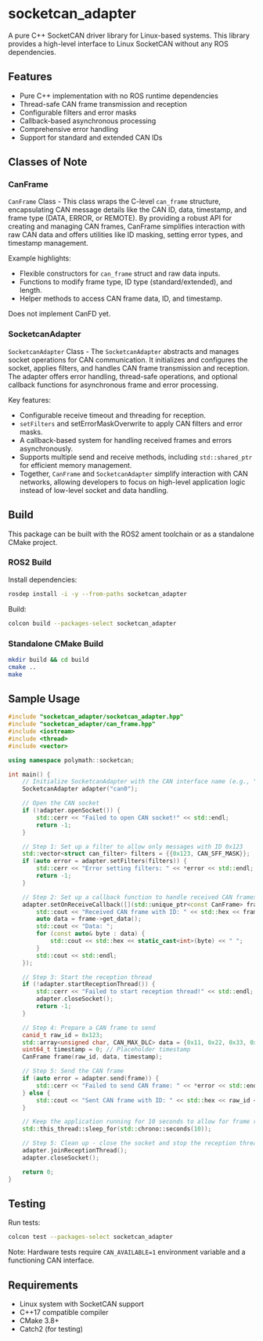 # socketcan_adapter

A pure C++ SocketCAN driver library for Linux-based systems. This library provides a high-level interface to Linux SocketCAN without any ROS dependencies.

## Features

- Pure C++ implementation with no ROS runtime dependencies
- Thread-safe CAN frame transmission and reception
- Configurable filters and error masks
- Callback-based asynchronous processing
- Comprehensive error handling
- Support for standard and extended CAN IDs

## Classes of Note

### CanFrame
`CanFrame` Class - This class wraps the C-level `can_frame` structure, encapsulating CAN message details like the CAN ID, data, timestamp, and frame type (DATA, ERROR, or REMOTE). By providing a robust API for creating and managing CAN frames, CanFrame simplifies interaction with raw CAN data and offers utilities like ID masking, setting error types, and timestamp management.

Example highlights:

- Flexible constructors for `can_frame` struct and raw data inputs.
- Functions to modify frame type, ID type (standard/extended), and length.
- Helper methods to access CAN frame data, ID, and timestamp.

Does not implement CanFD yet.

### SocketcanAdapter
`SocketcanAdapter` Class - The `SocketcanAdapter` abstracts and manages socket operations for CAN communication. It initializes and configures the socket, applies filters, and handles CAN frame transmission and reception. The adapter offers error handling, thread-safe operations, and optional callback functions for asynchronous frame and error processing.

Key features:

- Configurable receive timeout and threading for reception.
- `setFilters` and setErrorMaskOverwrite to apply CAN filters and error masks.
- A callback-based system for handling received frames and errors asynchronously.
- Supports multiple send and receive methods, including `std::shared_ptr` for efficient memory management.
- Together, `CanFrame` and `SocketcanAdapter` simplify interaction with CAN networks, allowing developers to focus on high-level application logic instead of low-level socket and data handling.

## Build

This package can be built with the ROS2 ament toolchain or as a standalone CMake project.

### ROS2 Build
Install dependencies:

```bash
rosdep install -i -y --from-paths socketcan_adapter
```

Build:

```bash
colcon build --packages-select socketcan_adapter
```

### Standalone CMake Build

```bash
mkdir build && cd build
cmake ..
make
```

## Sample Usage

```c++
#include "socketcan_adapter/socketcan_adapter.hpp"
#include "socketcan_adapter/can_frame.hpp"
#include <iostream>
#include <thread>
#include <vector>

using namespace polymath::socketcan;

int main() {
    // Initialize SocketcanAdapter with the CAN interface name (e.g., "can0")
    SocketcanAdapter adapter("can0");

    // Open the CAN socket
    if (!adapter.openSocket()) {
        std::cerr << "Failed to open CAN socket!" << std::endl;
        return -1;
    }

    // Step 1: Set up a filter to allow only messages with ID 0x123
    std::vector<struct can_filter> filters = {{0x123, CAN_SFF_MASK}};
    if (auto error = adapter.setFilters(filters)) {
        std::cerr << "Error setting filters: " << *error << std::endl;
        return -1;
    }

    // Step 2: Set up a callback function to handle received CAN frames
    adapter.setOnReceiveCallback([](std::unique_ptr<const CanFrame> frame) {
        std::cout << "Received CAN frame with ID: " << std::hex << frame->get_id() << std::endl;
        auto data = frame->get_data();
        std::cout << "Data: ";
        for (const auto& byte : data) {
            std::cout << std::hex << static_cast<int>(byte) << " ";
        }
        std::cout << std::endl;
    });

    // Step 3: Start the reception thread
    if (!adapter.startReceptionThread()) {
        std::cerr << "Failed to start reception thread!" << std::endl;
        adapter.closeSocket();
        return -1;
    }

    // Step 4: Prepare a CAN frame to send
    canid_t raw_id = 0x123;
    std::array<unsigned char, CAN_MAX_DLC> data = {0x11, 0x22, 0x33, 0x44};
    uint64_t timestamp = 0; // Placeholder timestamp
    CanFrame frame(raw_id, data, timestamp);

    // Step 5: Send the CAN frame
    if (auto error = adapter.send(frame)) {
        std::cerr << "Failed to send CAN frame: " << *error << std::endl;
    } else {
        std::cout << "Sent CAN frame with ID: " << std::hex << raw_id << std::endl;
    }

    // Keep the application running for 10 seconds to allow for frame reception
    std::this_thread::sleep_for(std::chrono::seconds(10));

    // Step 5: Clean up - close the socket and stop the reception thread
    adapter.joinReceptionThread();
    adapter.closeSocket();

    return 0;
}
```

## Testing

Run tests:

```bash
colcon test --packages-select socketcan_adapter
```

Note: Hardware tests require `CAN_AVAILABLE=1` environment variable and a functioning CAN interface.

## Requirements

- Linux system with SocketCAN support
- C++17 compatible compiler
- CMake 3.8+
- Catch2 (for testing)
